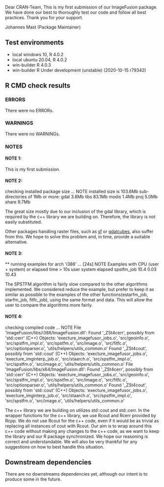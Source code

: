 Dear CRAN-Team,
This is my first submission of our ImageFusion package. 
We have done our best to thoroughly test our code and follow all best practices.
Thank you for your support.

Johannes Mast (Package Maintainer)

## Test environments
* local windows 10, R 4.0.2
* local ubuntu 20.04, R 4.0.2
* win-builder  R 4.0.3
* win-builder  R Under development (unstable) (2020-10-15 r79342)

## R CMD check results

### ERRORS

There were no ERRORs.

### WARNINGS

There were no WARNINGs.

### NOTES
#### NOTE 1:
This is my first submission.

#### NOTE 2:
checking installed package size ... NOTE
    installed size is 103.6Mb
    sub-directories of 1Mb or more:
      gdal    3.8Mb
      libs   83.1Mb
      modis   1.4Mb
      proj    5.0Mb
      share   9.7Mb
      
The great size mostly due to our inclusion of the gdal library, which is required by the c++ library we are building on. Therefore, the library is not easily substituted.

Other packages handling raster files, such as [sf](https://cran.r-project.org/web/packages/sf/index.html) or [gdalcubes](https://cran.r-project.org/web/packages/gdalcubes/index.html), also suffer from 
this.
We hope to solve this problem and, in time, provide a suitable alternative.

#### NOTE 3:
** running examples for arch 'i386' ... [24s] NOTE
Examples with CPU (user + system) or elapsed time > 10s
           user system elapsed
spstfm_job 10.4   0.03   10.43


The SPSTFM algorithm is fairly slow compared to the other algorithms implemented.
We considered reduce the example, but prefer to keep it as similar as possible to the examples
of the other functions(estarfm_job, starfm_job, fitfc_job), using the same format and data. This will allow the user to compare the algorithms more fairly.

#### NOTE 4:
checking compiled code ... NOTE
File 'ImageFusion/libs/i386/ImageFusion.dll':
  Found '_ZSt4cerr', possibly from 'std::cerr' (C++)
    Objects: 'execture_imagefusor_jobs.o', 'src/geoinfo.o',
      'src/spstfm_impl.o', 'src/spstfm.o', 'src/image.o',
      'src/fitfc.o', 'src/optionparser.o',
      'utils/helpers/utils_common.o'
  Found '_ZSt4cout', possibly from 'std::cout' (C++)
    Objects: 'execture_imagefusor_jobs.o', 'execture_imginterp_job.o',
      'src/staarch.o', 'src/spstfm_impl.o', 'src/spstfm.o',
      'src/image.o', 'utils/helpers/utils_common.o'
File 'ImageFusion/libs/x64/ImageFusion.dll':
  Found '_ZSt4cerr', possibly from 'std::cerr' (C++)
    Objects: 'execture_imagefusor_jobs.o', 'src/geoinfo.o',
      'src/spstfm_impl.o', 'src/spstfm.o', 'src/image.o',
      'src/fitfc.o', 'src/optionparser.o',
      'utils/helpers/utils_common.o'
  Found '_ZSt4cout', possibly from 'std::cout' (C++)
    Objects: 'execture_imagefusor_jobs.o', 'execture_imginterp_job.o',
      'src/staarch.o', 'src/spstfm_impl.o', 'src/spstfm.o',
      'src/image.o', 'utils/helpers/utils_common.o'

The c++ library we are building on utilizes std::cout and std::cerr.
In the wrapper functions for the c++ library, we use Rcout and Rcerr provided
by Rcpp. We do not use Rcout for the c++ code, even if it would be as trivial as
replacing all instances of cout with Rcout.
Our aim is to wrap around this c++ code without making any changes to the c++ code,
as we want to keep the library and our R package synchronized. 
We hope our reasoning is correct and understandable. We will also be very thankful
for any suggestions on how to best handle this situation.
## Downstream dependencies

There are no downstreams dependencies yet, although our intent is to produce some in the future.